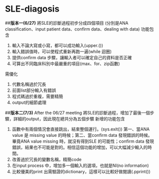 # SLE-diagosis
##**版本一(6/27)**
將SLE的診斷過程初步分成四個項目
(分別是ANA classification、input patient data、confirm data、dealing with data)
功能包含
1. 輸入不論大寫或小寫，都可以成功輸入(upper.())
2. 輸入錯誤值時，可以使程式重新再跑一遍(while 迴圈)
3. 提供confirm data 步驟，讓輸入者可以確定自己的資料是否正確
4. 可算出不同臨床科別中最嚴重的項目(max、for、zip函數)

需優化
1. 代數名稱過於冗長
2. 前面list部分輸入有錯誤
3. 程式碼過於重複，需要精簡
4. output的細節處理


##**版本二(7/3)**
After the 06/27 meeting
將SLE的診斷過程，增加了最後一個步驟，詳細的output，因此現在總共分為五個步驟
新增的功能包含
1. 函數中有兩個情況會直接跳出，結束整個運行。(sys.exit())
第一、當ANA value 是 missing value 的時候；第二、當confirm data 發現錯誤的時候。
畢竟ANA value missing 時，就沒有得到SLE 的可能性；confirm data 發現錯誤，結果也不可能是對的。相信這個功能的增加，可以大幅減少輸入的時間。
2. 改善過於冗長的變數名稱，精簡code
3. 在input process 中，增加多一個輸入的選項，也就是NI(no information)
4. 比較優美的print 出需驗證的dictionary，這樣可以比較好做閱讀(.pprint())
